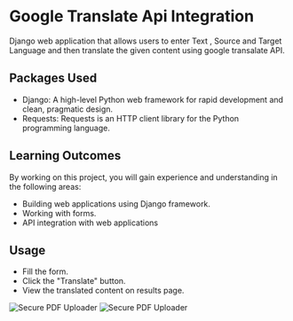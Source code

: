 # Google Translate Api Integration 

Django web application that allows users to enter Text , Source and Target Language and then translate the given content using google transalate API.

## Packages Used

- Django: A high-level Python web framework for rapid development and clean, pragmatic design.
- Requests: Requests is an HTTP client library for the Python programming language.

## Learning Outcomes

By working on this project, you will gain experience and understanding in the following areas:

- Building web applications using Django framework.
- Working with forms. 
- API integration with web applications

## Usage

- Fill the form.
- Click the "Translate" button.
- View the translated content on results page.


![Secure PDF Uploader](https://i.imgur.com/T3yCnVZ.png)
![Secure PDF Uploader](https://i.imgur.com/XCi3sar.png)
